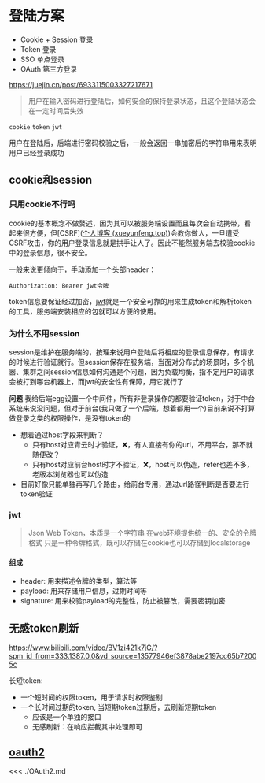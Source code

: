 # 登陆方案

- Cookie + Session 登录
- Token 登录
- SSO 单点登录
- OAuth 第三方登录

https://juejin.cn/post/6933115003327217671

> 用户在输入密码进行登陆后，如何安全的保持登录状态，且这个登陆状态会在一定时间后失效

`cookie` `token` `jwt`

用户在登陆后，后端进行密码校验之后，一般会返回一串加密后的字符串用来表明用户已经登录成功

## cookie和session

### 只用cookie不行吗

cookie的基本概念不做赘述，因为其可以被服务端设置而且每次会自动携带，看起来很方便，但[CSRF]([个人博客 (xueyunfeng.top)](http://blog.xueyunfeng.top/articles/16))会教你做人，一旦遭受CSRF攻击，你的用户登录信息就是拱手让人了。因此不能然服务端去校验cookie中的登录信息，很不安全。

一般来说更倾向于，手动添加一个头部header：

`Authorization: Bearer jwt令牌 `

token信息要保证经过加密，[jwt](https://www.npmjs.com/package/jwt)就是一个安全可靠的用来生成token和解析token的工具，服务端安装相应的包就可以方便的使用。

### 为什么不用session

session是维护在服务端的，按理来说用户登陆后将相应的登录信息保存，有请求的时候进行验证就行。但session保存在服务端，当面对分布式的场景时，多个机器、集群之间session信息如何沟通是个问题，因为负载均衡，指不定用户的请求会被打到哪台机器上，而jwt的安全性有保障，用它就行了

**问题**
我给后端egg设置一个中间件，所有非登录操作的都要验证token，对于中台系统来说没问题，但对于前台(我只做了一个后端，想着都用一个)目前来说不打算做登录之类的权限操作，是没有token的

* 想着通过host字段来判断？
  * 只有host对应青云时才验证，❌，有人直接有你的url，不用平台，那不就随便改？
  * 只有host对应前台host时才不验证，❌，host可以伪造，refer也差不多，老版本浏览器也可以伪造
* 目前好像只能单独再写几个路由，给前台专用，通过url路径判断是否要进行token验证

### jwt
> Json Web Token，本质是一个字符串
> 在web环境提供统一的、安全的令牌格式
> 只是一种令牌格式，既可以存储在cookie也可以存储到localstorage

#### 组成
- header: 用来描述令牌的类型，算法等
- payload: 用来存储用户信息，过期时间等
- signature: 用来校验payload的完整性，防止被篡改，需要密钥加密

## 无感token刷新

https://www.bilibili.com/video/BV1zi421k7jG/?spm_id_from=333.1387.0.0&vd_source=13577946ef3878abe2197cc65b72005c

长短token: 
- 一个短时间的权限token，用于请求时权限鉴别
- 一个长时间过期的token, 当短期token过期后，去刷新短期token
  - 应该是一个单独的接口 
  - 无感刷新：在响应拦截其中处理即可

## [oauth2](https://gitee.com/dev-edu/frontend-oauth2)

<<< ./OAuth2.md